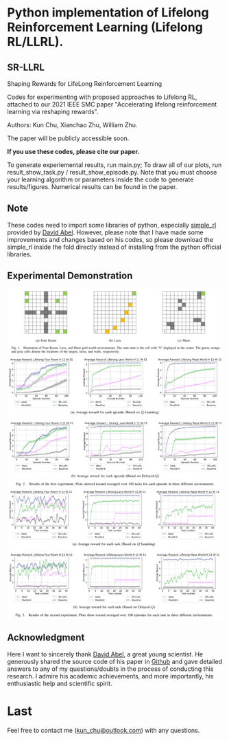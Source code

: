 # Python implementation of Lifelong Reinforcement Learning (Lifelong RL/LLRL). 

## SR-LLRL
Shaping Rewards for LifeLong Reinforcement Learning

Codes for experimenting with proposed approaches to Lifelong RL, attached to our 2021 IEEE SMC paper "Accelerating lifelong reinforcement learning via reshaping rewards".

Authors: Kun Chu, Xianchao Zhu, William Zhu.

The paper will be publicly accessible soon.

**If you use these codes, please cite our paper.**

To generate experiemental results, run main.py; To draw all of our plots, run result_show_task.py / result_show_episode.py. Note that you must choose your learning algorithm or parameters inside the code to generate results/figures. Numerical results can be found in the paper.

## Note
These codes need to import some libraries of python, especially [simple_rl](https://github.com/david-abel/simple_rl) provided by [David Abel](https://github.com/david-abel). However, please note that I have made some improvements and changes based on his codes, so please download the simple_rl inside the fold directly instead of installing from the python official libraries.

## Experimental Demonstration
![png1](https://github.com/Kchu/LifelongRL/blob/master/SR-LLRL/IEEE_SMC_2021_Plots/figures/Environments.png)
![png2](https://github.com/Kchu/LifelongRL/blob/master/SR-LLRL/IEEE_SMC_2021_Plots/figures/Result_1.png)
![png3](https://github.com/Kchu/LifelongRL/blob/master/SR-LLRL/IEEE_SMC_2021_Plots/figures/Result_2.png)

## Acknowledgment

Here I want to sincerely thank [David Abel](https://david-abel.github.io/), a great young scientist. He generously shared the source code of his paper in [Github](https://github.com/david-abel/transfer_rl_icml_2018) and gave detailed answers to any of my questions/doubts in the process of conducting this research. I admire his academic achievements, and more importantly, his enthusiastic help and scientific spirit.

# Last

Feel free to contact me (kun_chu@outlook.com) with any questions.